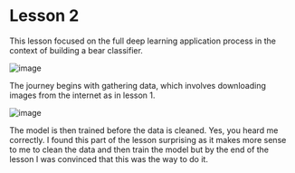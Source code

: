 # Lesson 2
This lesson focused on the full deep learning application process in the context of building a bear classifier.

![image](https://github.com/bridgetcasey1/bridgetcasey1.github.io/assets/113487655/5bb1662c-f2d9-4451-aabc-598963f4b20b)

The journey begins with gathering data, which involves downloading images from the internet as in lesson 1. 

![image](https://github.com/bridgetcasey1/bridgetcasey1.github.io/assets/113487655/fba134b2-b842-49a8-b41f-cc27b85f4f6b)

The model is then trained before the data is cleaned. Yes, you heard me correctly. I found this part of the lesson surprising as it makes more sense to me to clean the data and then train the model but by the end of the lesson I was convinced that this was the way to do it.
